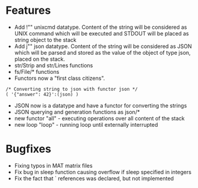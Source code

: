 # Features

- Add !"" unixcmd datatype. Content of the string will be considered as UNIX command which will be executed and STDOUT will be placed as string object to the stack
- Add j"" json datatype. Content of the string will be considered as JSON which will be parsed and stored as the value of the object of type json, placed on the stack.
- str/Strip and str/Lines functions
- fs/File/* functions
- Functors now a "first class citizens".
```
/* Converting string to json with functor json */
( '{"answer": 42}':(json) )
```
- JSON now is a datatype and have a functor for converting the strings
- JSON querying and generation functions as json/*
- new functor "all" - executing operations over all content of  the stack
- new loop "loop" - running loop until externally interrupted

# Bugfixes

- Fixing typos in MAT matrix files
- Fix bug in sleep function causing overflow if sleep specified in integers
- Fix the fact that \` references was declared, but not implemented
